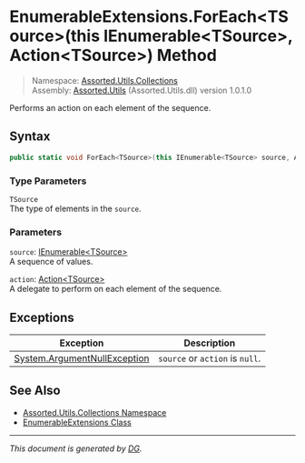 ﻿# EnumerableExtensions.ForEach\<TSource>(this IEnumerable\<TSource>, Action\<TSource>) Method

> Namespace: [Assorted.Utils.Collections](index.md#assortedutilscollections-namespace)\
> Assembly: [Assorted.Utils](index.md) (Assorted.Utils.dll) version 1.0.1.0

Performs an action on each element of the sequence.

## Syntax

```csharp
public static void ForEach<TSource>(this IEnumerable<TSource> source, Action<TSource> action)
```

### Type Parameters

`TSource`\
The type of elements in the `source`.

### Parameters

`source`: [IEnumerable\<TSource>](https://docs.microsoft.com/en-us/dotnet/api/system.collections.generic.ienumerable-1)\
A sequence of values.

`action`: [Action\<TSource>](https://docs.microsoft.com/en-us/dotnet/api/system.action-1)\
A delegate to perform on each element of the sequence.

## Exceptions

Exception | Description
--- | ---
[System.ArgumentNullException](https://docs.microsoft.com/en-us/dotnet/api/system.argumentnullexception) | `source` or `action` is `null`.

## See Also

- [Assorted.Utils.Collections Namespace](index.md#assortedutilscollections-namespace)
- [EnumerableExtensions Class](Assorted.Utils.Collections.EnumerableExtensions.md)

---

_This document is generated by [DG](https://github.com/Khojasteh/dg)._
